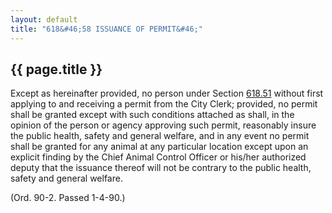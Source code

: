 ```yaml
---
layout: default 
title: "618&#46;58 ISSUANCE OF PERMIT&#46;"
---
```


{{ page.title }}
----------------

Except as hereinafter provided, no person under Section
[618.51](2cbad659.html) without first applying to and receiving a permit
from the City Clerk; provided, no permit shall be granted except with
such conditions attached as shall, in the opinion of the person or
agency approving such permit, reasonably insure the public health,
safety and general welfare, and in any event no permit shall be granted
for any animal at any particular location except upon an explicit
finding by the Chief Animal Control Officer or his/her authorized deputy
that the issuance thereof will not be contrary to the public health,
safety and general welfare.

(Ord. 90-2. Passed 1-4-90.)
